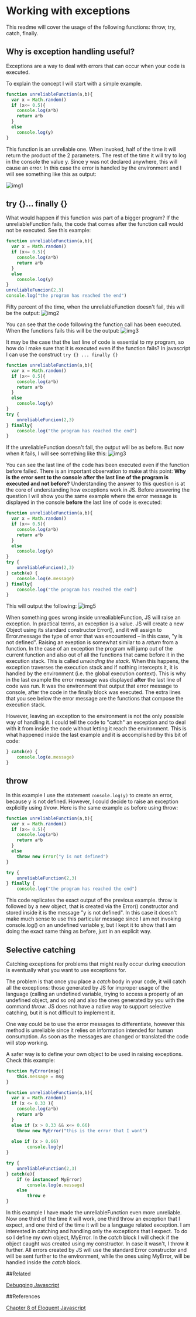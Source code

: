 # Working with exceptions

This readme will cover the usage of the following functions: throw, try, catch, finally.

## Why is exception handling useful?
Exceptions are a way to deal with errors that can occur when your code is executed.  

To explain the concept I will start with a simple example.  
```javascript
function unreliableFunction(a,b){  
  var x = Math.random()  
  if (x<= 0.5){  
    console.log(a*b)  
    return a*b  
  }  
  else  
    console.log(y)  
}  
```  

This function is an unreliable one. When invoked, half of the time it will return the product of the 2 parameters. The rest of the time it will try to log in the console the value y. Since y was not declared anywhere, this will cause an error. In this case the error is handled by the environment and I will see something like this as output:

![img1](/images/s1.png)

## try {}... finally {}
What would happen if this function was part of a bigger program? If the unreliableFunction fails, the code that comes after the function call would not be executed. See this example:
 
```javascript
function unreliableFunction(a,b){  
  var x = Math.random()  
  if (x<= 0.5){  
    console.log(a*b)  
    return a*b  
  }  
  else  
    console.log(y)  
}  
unreliableFuncion(2,3)
console.log("the program has reached the end")
```  

Fifty percent of the time, when the unreliableFunction doesn't fail, this will be the output:
![img2](/images/s2.png)

You can see that the code following the function call has been executed.  
When the functions fails this will be the output:
![img3](/images/s3.png)


It may be the case that the last line of code is essential to my program, so how do I make sure that it is executed even if the function fails? In javascript I can use the construct `try {} ... finally {}`
```javascript
function unreliableFunction(a,b){  
  var x = Math.random()  
  if (x<= 0.5){  
    console.log(a*b)  
    return a*b  
  }  
  else  
    console.log(y)  
}  
try {
    unreliableFuncion(2,3)
} finally{
    console.log("the program has reached the end")
}
```  
If the unreliableFunction doesn't fail, the output will be as before. But now when it fails, I will see something like this:
![img3](/images/s4.png)

You can see the last line of the code has been executed even if the function before failed.  There is an important observation to make at this point: **Why is the error sent to the console after the last line of the program is executed and not before?** Understanding the answer to this question is at the core of understanding how exceptions work in JS. Before answering the question I will show you the same example where the error message is displayed in the console **before** the last line of code is executed:

```javascript
function unreliableFunction(a,b){  
  var x = Math.random()  
  if (x<= 0.5){  
    console.log(a*b)  
    return a*b  
  }  
  else  
    console.log(y)  
}  
try {
    unreliableFuncion(2,3)
} catch(e) {
    console.log(e.message)   
} finally{
    console.log("the program has reached the end")
}
```

This will output the following:
![img5](/images/s5.png)

When something goes wrong inside unrealiableFunction, JS will raise an exception. In practical terms, an exception is a value.  JS will create a new Object using its standard constructor Error(), and it will assign to Error.message the type of error that was encountered – in this case, "y is not defined".  Raising an exeption is somewhat similar to a _return_ from a function. In the case of an exception the program will jump out of the  current function and also out of all the functions that came before it in the execution stack. This is called _unwinding the stack_. When this happens, the exception traverses the execution stack and if nothing intercepts it, it is handled by the environment (i.e. the global execution context). This is why in the last example the error message was displayed **after** the last line of code was run. It was the environment that output that error message to console, after the code in the finally block was executed. The extra lines that you see below the error message are the functions that compose the execution stack.

However, leaving an exception to the environment is not the only possible way of handling it. I could tell the code to "catch" an exception and to deal with it from inside the code without letting it reach the environment. This is what happened inside the last example and it is accomplished by this bit of code:  
```javascript
} catch(e) {
    console.log(e.message)   
}
```


## throw 
In this example I use the statement `console.log(y)` to create an error, because y is not defined. However, I could decide to raise an exception explicitly using _throw_.
Here is the same example as before using throw:
```javascript
function unreliableFunction(a,b){
  var x = Math.random()
  if (x<= 0.5){
    console.log(a*b)
    return a*b
  }
  else 
    throw new Error("y is not defined")
}

try {
    unreliableFunction(2,3)
} finally {
    console.log("the program has reached the end")
```

This code replicates the exact output of the previous example. throw is followed by a new object, that is created via the Error() constructor and stored inside it is the message "y is not defined". In this case it doesn't make much sense to use this particular message since I am not invoking console.log() on an undefined variable y, but I kept it to show that I am doing the exact same thing as before, just in an explicit way. 


## Selective catching
Catching exceptions for problems that might really occur during execution is eventually what you want to use exceptions for.

The problem is that once you place a _catch_ body in your code, it will catch all the exceptions: those generated by JS for improper usage of the language (calling an undefined variable, trying to access a property of an undefined object, and so on) and also the ones generated by you with the command _throw_.  JS does not have a native way to support selective catching, but it is not difficult to implement it.

One way could be to use the error messages to differentiate, however this method is unreliable since it relies on information intended for human consumption. As soon as the messages are changed or translated the code will stop working.

A safer way is to define your own object to be used in raising exceptions. Check this example:
```javascript
function MyError(msg){
    this.message = msg
}

function unreliableFunction(a,b){
  var x = Math.random()
  if (x <= 0.33 ){
    console.log(a*b)
    return a*b
  }
  else if (x > 0.33 && x<= 0.66)
    throw new MyError("this is the error that I want")
  
  else if (x > 0.66)
        console.log(y)
}

try {
    unreliableFunction(2,3)
} catch(e){
    if (e instanceof MyError)
        console.log(e.message)
    else
        throw e
}
```

In this example I have made the unreliableFunction even more unreliable. Now one third of the time it will work, one third throw an exception that I expect, and one third of the time it will be a language related exception. I am interested in catching and handling only the exceptions that I expect. To do so I define my own object, MyError. In the _catch_ block I will  check if the object caught was created using my constructor. In case it wasn't, I throw it further. All errors created by JS will use the standard Error constructor and will be sent further to the environment, while the ones using MyError, will be handled inside the _catch_ block. 



##Related

[Debugging Javascript](http://codingforeveryone.foundersandcoders.org/programmer-skills/Debugging-Javascript.html)

##References

[Chapter 8 of Eloquent Javascript](http://eloquentjavascript.net/08_error.html)

















